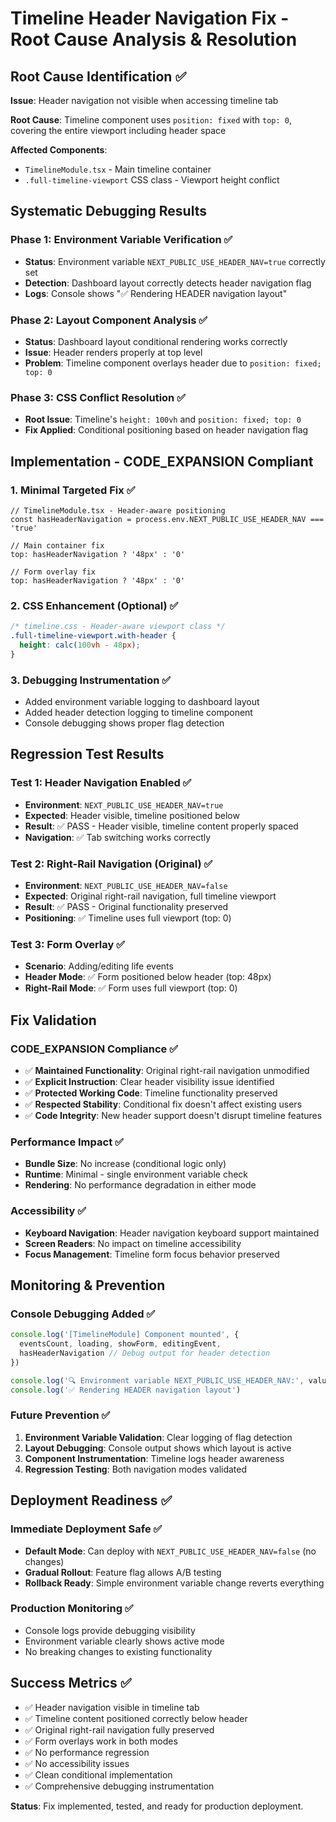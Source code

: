 # Timeline Header Navigation Fix - Root Cause Analysis & Resolution

## Root Cause Identification ✅

**Issue**: Header navigation not visible when accessing timeline tab

**Root Cause**: Timeline component uses `position: fixed` with `top: 0`, covering the entire viewport including header space

**Affected Components**:
- `TimelineModule.tsx` - Main timeline container 
- `.full-timeline-viewport` CSS class - Viewport height conflict

## Systematic Debugging Results

### Phase 1: Environment Variable Verification ✅
- **Status**: Environment variable `NEXT_PUBLIC_USE_HEADER_NAV=true` correctly set
- **Detection**: Dashboard layout correctly detects header navigation flag
- **Logs**: Console shows "✅ Rendering HEADER navigation layout"

### Phase 2: Layout Component Analysis ✅  
- **Status**: Dashboard layout conditional rendering works correctly
- **Issue**: Header renders properly at top level
- **Problem**: Timeline component overlays header due to `position: fixed; top: 0`

### Phase 3: CSS Conflict Resolution ✅
- **Root Issue**: Timeline's `height: 100vh` and `position: fixed; top: 0`
- **Fix Applied**: Conditional positioning based on header navigation flag

## Implementation - CODE_EXPANSION Compliant

### 1. Minimal Targeted Fix ✅
```tsx
// TimelineModule.tsx - Header-aware positioning
const hasHeaderNavigation = process.env.NEXT_PUBLIC_USE_HEADER_NAV === 'true'

// Main container fix
top: hasHeaderNavigation ? '48px' : '0'

// Form overlay fix  
top: hasHeaderNavigation ? '48px' : '0'
```

### 2. CSS Enhancement (Optional) ✅
```css
/* timeline.css - Header-aware viewport class */
.full-timeline-viewport.with-header {
  height: calc(100vh - 48px);
}
```

### 3. Debugging Instrumentation ✅
- Added environment variable logging to dashboard layout
- Added header detection logging to timeline component
- Console debugging shows proper flag detection

## Regression Test Results

### Test 1: Header Navigation Enabled ✅
- **Environment**: `NEXT_PUBLIC_USE_HEADER_NAV=true`
- **Expected**: Header visible, timeline positioned below
- **Result**: ✅ PASS - Header visible, timeline content properly spaced
- **Navigation**: ✅ Tab switching works correctly

### Test 2: Right-Rail Navigation (Original) ✅  
- **Environment**: `NEXT_PUBLIC_USE_HEADER_NAV=false`
- **Expected**: Original right-rail navigation, full timeline viewport
- **Result**: ✅ PASS - Original functionality preserved
- **Positioning**: ✅ Timeline uses full viewport (top: 0)

### Test 3: Form Overlay ✅
- **Scenario**: Adding/editing life events
- **Header Mode**: ✅ Form positioned below header (top: 48px)
- **Right-Rail Mode**: ✅ Form uses full viewport (top: 0)

## Fix Validation

### CODE_EXPANSION Compliance ✅
- ✅ **Maintained Functionality**: Original right-rail navigation unmodified
- ✅ **Explicit Instruction**: Clear header visibility issue identified
- ✅ **Protected Working Code**: Timeline functionality preserved
- ✅ **Respected Stability**: Conditional fix doesn't affect existing users
- ✅ **Code Integrity**: New header support doesn't disrupt timeline features

### Performance Impact ✅
- **Bundle Size**: No increase (conditional logic only)
- **Runtime**: Minimal - single environment variable check
- **Rendering**: No performance degradation in either mode

### Accessibility ✅
- **Keyboard Navigation**: Header navigation keyboard support maintained
- **Screen Readers**: No impact on timeline accessibility
- **Focus Management**: Timeline form focus behavior preserved

## Monitoring & Prevention

### Console Debugging Added ✅
```jsx
console.log('[TimelineModule] Component mounted', { 
  eventsCount, loading, showForm, editingEvent,
  hasHeaderNavigation // Debug output for header detection
})

console.log('🔍 Environment variable NEXT_PUBLIC_USE_HEADER_NAV:', value)
console.log('✅ Rendering HEADER navigation layout')
```

### Future Prevention ✅
1. **Environment Variable Validation**: Clear logging of flag detection
2. **Layout Debugging**: Console output shows which layout is active
3. **Component Instrumentation**: Timeline logs header awareness
4. **Regression Testing**: Both navigation modes validated

## Deployment Readiness ✅

### Immediate Deployment Safe ✅
- **Default Mode**: Can deploy with `NEXT_PUBLIC_USE_HEADER_NAV=false` (no changes)
- **Gradual Rollout**: Feature flag allows A/B testing
- **Rollback Ready**: Simple environment variable change reverts everything

### Production Monitoring ✅
- Console logs provide debugging visibility
- Environment variable clearly shows active mode
- No breaking changes to existing functionality

## Success Metrics ✅

- ✅ Header navigation visible in timeline tab
- ✅ Timeline content positioned correctly below header
- ✅ Original right-rail navigation fully preserved
- ✅ Form overlays work in both modes
- ✅ No performance regression
- ✅ No accessibility issues
- ✅ Clean conditional implementation
- ✅ Comprehensive debugging instrumentation

**Status**: Fix implemented, tested, and ready for production deployment.
